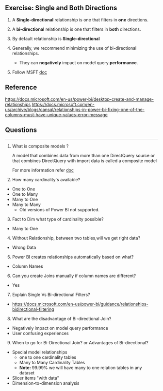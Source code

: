 ## Exercise: Single and Both Directions
1. A **Single-directional** relationship is one that filters in **one** directions.
1. A **bi-directional** relationship is one that filters in **both** directions.
1. By default relationship is **Single-directional**
1. Generally, we recommend minimizing the use of bi-directional relationships.
    - They can **negatively** impact on model query **performance**.

6. Follow MSFT [doc](https://docs.microsoft.com/en-us/power-bi/guidance/relationships-bidirectional-filtering)
## Reference
https://docs.microsoft.com/en-us/power-bi/desktop-create-and-manage-relationships
https://docs.microsoft.com/en-us/archive/blogs/cansql/relationships-in-power-bi-fixing-one-of-the-columns-must-have-unique-values-error-message

## Questions
----
1. What is composite models ?
  
    A model that combines data from more than one DirectQuery source or that combines DirectQuery with import data is called a composite model

    For more information refer [doc](https://docs.microsoft.com/en-us/power-bi/transform-model/desktop-composite-models#:~:text=A%20model%20that%20combines%20data,tables%20come%20from%20different%20sources.)

2. How many cardinality's available?
  - One to One
  - One to Many
  - Many to One
  - Many to Many
    - Old versions of Power BI not supported. 
3. Fact to Dim what type of cardinality possible?
  - Many to One
4. Without Relationship, between two tables,will we get right data?
  - Wrong Data
5. Power BI creates relationships automatically based on what?
  - Column Names
6. Can you create Joins manually if column names are different?
  - Yes
7. Explain Single Vs Bi-directional Filters?
  - https://docs.microsoft.com/en-us/power-bi/guidance/relationships-bidirectional-filtering
8. What are the disadvantage of Bi-directional Join?
  - Negatively impact on model query performance
  - User confusing experiences
9. When to go for Bi-Directional Join? or Advantages of Bi-directional?
  - Special model relationships
    - one to one cardinality tables
    - Many to Many Cardinality Tables
    - **Note:** 99.99% we will have many to one relation tables in any dataset
  - Slicer items "with data"
  - Dimension-to-dimension analysis
 
